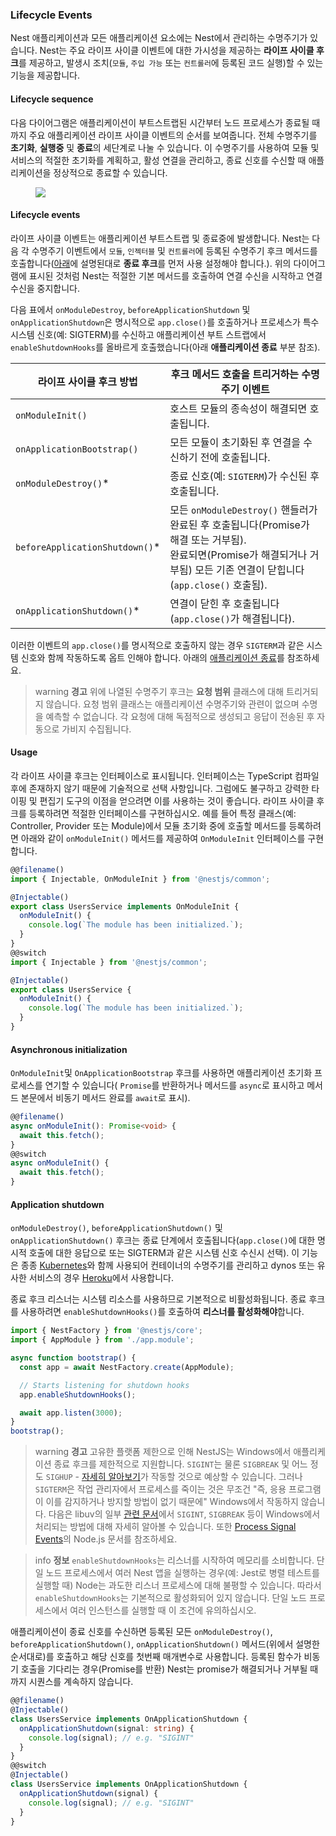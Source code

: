 ### Lifecycle Events

Nest 애플리케이션과 모든 애플리케이션 요소에는 Nest에서 관리하는 수명주기가 있습니다. Nest는 주요 라이프 사이클 이벤트에 대한 가시성을 제공하는 **라이프 사이클 후크**를 제공하고, 발생시 조치(`모듈`, `주입 가능` 또는 `컨트롤러`에 등록된 코드 실행)할 수 있는 기능을 제공합니다.

#### Lifecycle sequence

다음 다이어그램은 애플리케이션이 부트스트랩된 시간부터 노드 프로세스가 종료될 때까지 주요 애플리케이션 라이프 사이클 이벤트의 순서를 보여줍니다. 전체 수명주기를 **초기화**, **실행중** 및 **종료**의 세단계로 나눌 수 있습니다. 이 수명주기를 사용하여 모듈 및 서비스의 적절한 초기화를 계획하고, 활성 연결을 관리하고, 종료 신호를 수신할 때 애플리케이션을 정상적으로 종료할 수 있습니다.

<figure><img src="/assets/lifecycle-events.png" /></figure>

#### Lifecycle events

라이프 사이클 이벤트는 애플리케이션 부트스트랩 및 종료중에 발생합니다. Nest는 다음 각 수명주기 이벤트에서 `모듈`, `인젝터블` 및 `컨트롤러`에 등록된 수명주기 후크 메서드를 호출합니다([아래](/fundamentals/lifecycle-events#application-shutdown)에 설명된대로 **종료 후크**를 먼저 사용 설정해야 합니다.). 위의 다이어그램에 표시된 것처럼 Nest는 적절한 기본 메서드를 호출하여 연결 수신을 시작하고 연결 수신을 중지합니다.

다음 표에서 `onModuleDestroy`, `beforeApplicationShutdown` 및 `onApplicationShutdown`은 명시적으로 `app.close()`를 호출하거나 프로세스가 특수 시스템 신호(예: SIGTERM)를 수신하고 애플리케이션 부트 스트랩에서 `enableShutdownHooks`를 올바르게 호출했습니다(아래 **애플리케이션 종료** 부분 참조).

| 라이프 사이클 후크 방법           | 후크 메서드 호출을 트리거하는 수명주기 이벤트                                                                                                                                                                   |
| ------------------------------- | ----------------------------------------------------------------------------------------------------------------------------------------------------------------------------------------------------------------- |
| `onModuleInit()`                | 호스트 모듈의 종속성이 해결되면 호출됩니다.                                                                                                                                                    |
| `onApplicationBootstrap()`      | 모든 모듈이 초기화된 후 연결을 수신하기 전에 호출됩니다.                                                                                                                              |
| `onModuleDestroy()`\*           | 종료 신호(예: `SIGTERM`)가 수신된 후 호출됩니다.                                                                                                                                            |
| `beforeApplicationShutdown()`\* | 모든 `onModuleDestroy()` 핸들러가 완료된 후 호출됩니다(Promise가 해결 또는 거부됨). <br /> 완료되면(Promise가 해결되거나 거부됨) 모든 기존 연결이 닫힙니다(`app.close()` 호출됨). |
| `onApplicationShutdown()`\*     | 연결이 닫힌 후 호출됩니다(`app.close()`가 해결됩니다).                                                                                                                                                           |


이러한 이벤트의  `app.close()`를 명시적으로 호출하지 않는 경우 `SIGTERM`과 같은 시스템 신호와 함께 작동하도록 옵트 인해야 합니다. 아래의 [애플리케이션 종료](fundamentals/lifecycle-events#application-shutdown)를 참조하세요.

> warning **경고** 위에 나열된 수명주기 후크는 **요청 범위** 클래스에 대해 트리거되지 않습니다. 요청 범위 클래스는 애플리케이션 수명주기와 관련이 없으며 수명을 예측할 수 없습니다. 각 요청에 대해 독점적으로 생성되고 응답이 전송된 후 자동으로 가비지 수집됩니다.

#### Usage

각 라이프 사이클 후크는 인터페이스로 표시됩니다. 인터페이스는 TypeScript 컴파일 후에 존재하지 않기 때문에 기술적으로 선택 사항입니다. 그럼에도 불구하고 강력한 타이핑 및 편집기 도구의 이점을 얻으려면 이를 사용하는 것이 좋습니다. 라이프 사이클 후크를 등록하려면 적절한 인터페이스를 구현하십시오. 예를 들어 특정 클래스(예: Controller, Provider 또는 Module)에서 모듈 초기화 중에 호출할 메서드를 등록하려면 아래와 같이 `onModuleInit()` 메서드를 제공하여 `OnModuleInit` 인터페이스를 구현합니다.

```typescript
@@filename()
import { Injectable, OnModuleInit } from '@nestjs/common';

@Injectable()
export class UsersService implements OnModuleInit {
  onModuleInit() {
    console.log(`The module has been initialized.`);
  }
}
@@switch
import { Injectable } from '@nestjs/common';

@Injectable()
export class UsersService {
  onModuleInit() {
    console.log(`The module has been initialized.`);
  }
}
```

#### Asynchronous initialization

`OnModuleInit`및 `OnApplicationBootstrap` 후크를 사용하면 애플리케이션 초기화 프로세스를 연기할 수 있습니다( `Promise`를 반환하거나 메서드를 `async`로 표시하고 메서드 본문에서 비동기 메서드 완료를 `await`로 표시).

```typescript
@@filename()
async onModuleInit(): Promise<void> {
  await this.fetch();
}
@@switch
async onModuleInit() {
  await this.fetch();
}
```

#### Application shutdown

`onModuleDestroy()`, `beforeApplicationShutdown()` 및 `onApplicationShutdown()` 후크는 종료 단계에서 호출됩니다(`app.close()`에 대한 명시적 호출에 대한 응답으로 또는 SIGTERM과 같은 시스템 신호 수신시 선택). 이 기능은 종종 [Kubernetes](https://kubernetes.io/)와 함께 사용되어 컨테이너의 수명주기를 관리하고 dynos 또는 유사한 서비스의 경우 [Heroku](https://www.heroku.com/)에서 사용합니다.

종료 후크 리스너는 시스템 리소스를 사용하므로 기본적으로 비활성화됩니다. 종료 후크를 사용하려면 `enableShutdownHooks()`를 호출하여 **리스너를 활성화해야**합니다.

```typescript
import { NestFactory } from '@nestjs/core';
import { AppModule } from './app.module';

async function bootstrap() {
  const app = await NestFactory.create(AppModule);

  // Starts listening for shutdown hooks
  app.enableShutdownHooks();

  await app.listen(3000);
}
bootstrap();
```

> warning **경고** 고유한 플랫폼 제한으로 인해 NestJS는 Windows에서 애플리케이션 종료 후크를 제한적으로 지원합니다. `SIGINT`는 물론 `SIGBREAK` 및 어느 정도 `SIGHUP` - [자세히 알아보기](https://nodejs.org/api/process.html#process_signal_events)가 작동할 것으로 예상할 수 있습니다. 그러나 `SIGTERM`은 작업 관리자에서 프로세스를 죽이는 것은 무조건 "즉, 응용 프로그램이 이를 감지하거나 방지할 방법이 없기 때문에" Windows에서 작동하지 않습니다. 다음은 libuv의 일부 [관련 문서](https://docs.libuv.org/en/v1.x/signal.html)에서 `SIGINT`, `SIGBREAK` 등이 Windows에서 처리되는 방법에 대해 자세히 알아볼 수 있습니다. 또한 [Process Signal Events](https://nodejs.org/api/process.html#process_signal_events)의 Node.js 문서를 참조하세요.

> info **정보** `enableShutdownHooks`는 리스너를 시작하여 메모리를 소비합니다. 단일 노드 프로세스에서 여러 Nest 앱을 실행하는 경우(예: Jest로 병렬 테스트를 실행할 때) Node는 과도한 리스너 프로세스에 대해 불평할 수 있습니다. 따라서 `enableShutdownHooks`는 기본적으로 활성화되어 있지 않습니다. 단일 노드 프로세스에서 여러 인스턴스를 실행할 때 이 조건에 유의하십시오.

애플리케이션이 종료 신호를 수신하면 등록된 모든 `onModuleDestroy()`, `beforeApplicationShutdown()`, `onApplicationShutdown()` 메서드(위에서 설명한 순서대로)를 호출하고 해당 신호를 첫번째 매개변수로 사용합니다. 등록된 함수가 비동기 호출을 기다리는 경우(Promise를 반환) Nest는 promise가 해결되거나 거부될 때까지 시퀀스를 계속하지 않습니다.

```typescript
@@filename()
@Injectable()
class UsersService implements OnApplicationShutdown {
  onApplicationShutdown(signal: string) {
    console.log(signal); // e.g. "SIGINT"
  }
}
@@switch
@Injectable()
class UsersService implements OnApplicationShutdown {
  onApplicationShutdown(signal) {
    console.log(signal); // e.g. "SIGINT"
  }
}
```
